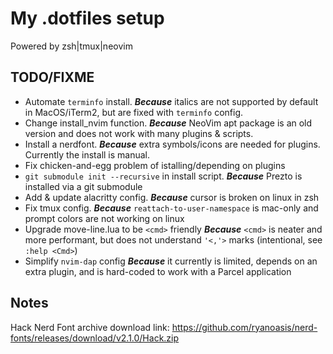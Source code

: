 # My .dotfiles setup

Powered by zsh|tmux|neovim

## TODO/FIXME

 * Automate `terminfo` install. ___Because___ italics are not supported by default in MacOS/iTerm2, but are fixed with `terminfo` config.
 * Change install_nvim function. ___Because___ NeoVim apt package is an old version and does not work with many plugins & scripts.
 * Install a nerdfont. ___Because___ extra symbols/icons are needed for plugins. Currently the install is manual.
 * Fix chicken-and-egg problem of istalling/depending on plugins
 * `git submodule init --recursive` in install script. ___Because___ Prezto is installed via a git submodule
 * Add & update alacritty config. ___Because___ cursor is broken on linux in zsh
 * Fix tmux config. ___Because___ `reattach-to-user-namespace` is mac-only and prompt colors are not working on linux
 * Upgrade move-line.lua to be `<cmd>` friendly ___Because___ `<cmd>` is neater and more performant, but does not understand `'<,'>` marks (intentional, see `:help <Cmd>`)
 * Simplify `nvim-dap` config ___Because___ it currently is limited, depends on an extra plugin, and is hard-coded to work with a Parcel application

## Notes

Hack Nerd Font archive download link: https://github.com/ryanoasis/nerd-fonts/releases/download/v2.1.0/Hack.zip
